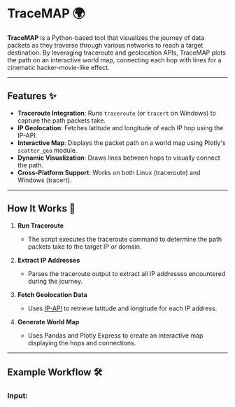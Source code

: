 # TraceMAP 🌍  
**TraceMAP** is a Python-based tool that visualizes the journey of data packets as they traverse through various networks to reach a target destination. By leveraging traceroute and geolocation APIs, TraceMAP plots the path on an interactive world map, connecting each hop with lines for a cinematic hacker-movie-like effect.

---

## Features ✨  
- **Traceroute Integration**: Runs `traceroute` (or `tracert` on Windows) to capture the path packets take.  
- **IP Geolocation**: Fetches latitude and longitude of each IP hop using the IP-API.  
- **Interactive Map**: Displays the packet path on a world map using Plotly's `scatter_geo` module.  
- **Dynamic Visualization**: Draws lines between hops to visually connect the path.  
- **Cross-Platform Support**: Works on both Linux (traceroute) and Windows (tracert).  

---

## How It Works 🚀  

1. **Run Traceroute**  
   - The script executes the traceroute command to determine the path packets take to the target IP or domain.

2. **Extract IP Addresses**  
   - Parses the traceroute output to extract all IP addresses encountered during the journey.

3. **Fetch Geolocation Data**  
   - Uses [IP-API](http://ip-api.com/) to retrieve latitude and longitude for each IP address.

4. **Generate World Map**  
   - Uses Pandas and Plotly Express to create an interactive map displaying the hops and connections.

---

## Example Workflow 🛠️  

### Input:
